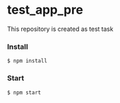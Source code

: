 # test_app_pre


This repository is created as test task

### Install
```
$ npm install
```

### Start 
```
$ npm start 
```
